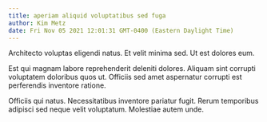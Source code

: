 ```yaml
---
title: aperiam aliquid voluptatibus sed fuga
author: Kim Metz
date: Fri Nov 05 2021 12:01:31 GMT-0400 (Eastern Daylight Time)
---
```

Architecto voluptas eligendi natus. Et velit minima sed. Ut est dolores eum.

 Est qui magnam labore reprehenderit deleniti dolores. Aliquam sint corrupti voluptatem doloribus quos ut. Officiis sed amet aspernatur corrupti est perferendis inventore ratione.

 Officiis qui natus. Necessitatibus inventore pariatur fugit. Rerum temporibus adipisci sed neque velit voluptatum. Molestiae autem unde.